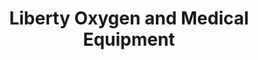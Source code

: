 ---
title: "Liberty Oxygen and Medical Equipment"
url: /coon-rapids/liberty-oxygen-and-medical-equipment/
shop: shop
---